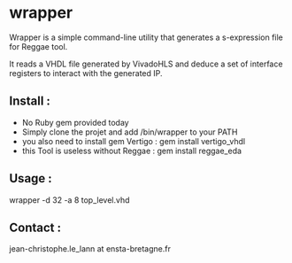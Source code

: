 # wrapper

Wrapper is a simple command-line utility that generates a s-expression file for Reggae tool.

It reads a VHDL file generated by VivadoHLS and deduce a set of interface registers to interact with the generated IP.

## Install :
- No Ruby gem provided today
- Simply clone the projet and add /bin/wrapper to your PATH
- you also need to install gem Vertigo : gem install vertigo_vhdl
- this Tool is useless without Reggae : gem install reggae_eda

## Usage :
wrapper -d 32 -a 8 top_level.vhd

## Contact :
jean-christophe.le_lann at ensta-bretagne.fr
